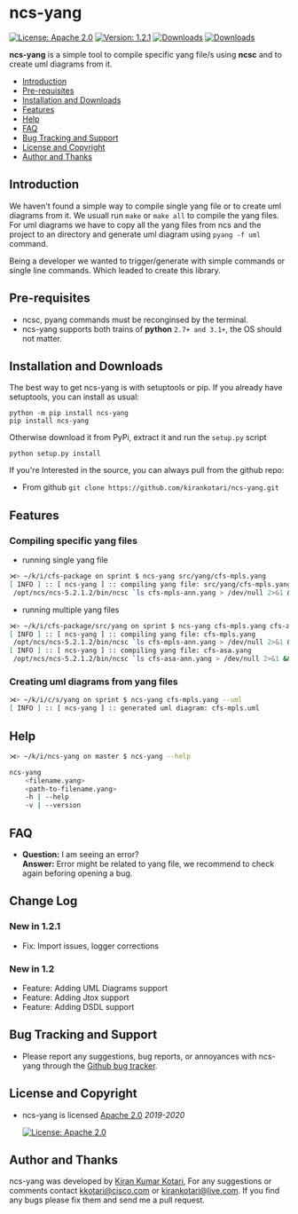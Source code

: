 # ncs-yang

[![License: Apache 2.0](https://img.shields.io/badge/License-Apache2-yellow.svg)](https://opensource.org/licenses/Apache-2.0)
[![Version: 1.2.1](https://img.shields.io/badge/Version-1.2.1-parrotgreen.svg)](https://github.com/kirankotari/ncs-yang)
[![Downloads](https://pepy.tech/badge/ncs-yang)](https://pepy.tech/project/ncs-yang)
[![Downloads](https://pepy.tech/badge/ncs-yang/week)](https://pepy.tech/project/ncs-yang/week)

**ncs-yang** is a simple tool to compile specific yang file/s using **ncsc** and to create uml diagrams from it.

- [Introduction](#introduction)
- [Pre-requisites](#pre-requisites)
- [Installation and Downloads](#installation-and-downloads)
- [Features](#features)
- [Help](#help)
- [FAQ](#faq)
- [Bug Tracking and Support](#bug-tracking-and-support)
- [License and Copyright](#license-and-copyright)
- [Author and Thanks](#author-and-thanks)

## Introduction 
We haven't found a simple way to compile single yang file or to create uml diagrams from it. We usuall run `make` or `make all` to compile the yang files. For uml diagrams we have to copy all the yang files from ncs and the project to an directory and generate uml diagram using `pyang -f uml` command.

Being a developer we wanted to trigger/generate with simple commands or single line commands. Which leaded to create this library. 

## Pre-requisites

- ncsc, pyang commands must be reconginsed by the terminal.
- ncs-yang supports both trains of **python** `2.7+ and 3.1+`, the OS should not matter.

## Installation and Downloads

The best way to get ncs-yang is with setuptools or pip. If you already have setuptools, you can install as usual:

`python -m pip install ncs-yang`  
`pip install ncs-yang`

Otherwise download it from PyPi, extract it and run the `setup.py` script

`python setup.py install`

If you're Interested in the source, you can always pull from the github repo:

- From github `git clone https://github.com/kirankotari/ncs-yang.git`

## Features

### Compiling specific yang files
- running single yang file 
```bash
⋊> ~/k/i/cfs-package on sprint $ ncs-yang src/yang/cfs-mpls.yang
[ INFO ] :: [ ncs-yang ] :: compiling yang file: src/yang/cfs-mpls.yang
 /opt/ncs/ncs-5.2.1.2/bin/ncsc `ls cfs-mpls-ann.yang > /dev/null 2>&1 && echo "-a cfs-mpls-ann.yang"` --yangpath /opt/ncs/ncs-run/packages/cfs-package/src/../../common/src/yang --yangpath /opt/ncs/ncs-run/packages/cfs-package/src/../../resource-manager/src/yang -c -o /opt/ncs/ncs-run/packages/cfs-package/load-dir/cfs-mpls.fxs src/yang/cfs-mpls.yang
```
- running multiple yang files
```bash
⋊> ~/k/i/cfs-package/src/yang on sprint $ ncs-yang cfs-mpls.yang cfs-asa.yang
[ INFO ] :: [ ncs-yang ] :: compiling yang file: cfs-mpls.yang
 /opt/ncs/ncs-5.2.1.2/bin/ncsc `ls cfs-mpls-ann.yang > /dev/null 2>&1 && echo "-a cfs-mpls-ann.yang"` --yangpath /opt/ncs/ncs-run/packages/cfs-package/src/../../common/src/yang --yangpath /opt/ncs/ncs-run/packages/cfs-package/src/../../resource-manager/src/yang -c -o /opt/ncs/ncs-run/packages/cfs-package/load-dir/cfs-mpls.fxs cfs-mpls.yang
[ INFO ] :: [ ncs-yang ] :: compiling yang file: cfs-asa.yang
 /opt/ncs/ncs-5.2.1.2/bin/ncsc `ls cfs-asa-ann.yang > /dev/null 2>&1 && echo "-a cfs-asa-ann.yang"` --yangpath /opt/ncs/ncs-run/packages/cfs-package/src/../../common/src/yang --yangpath /opt/ncs/ncs-run/packages/cfs-package/src/../../resource-manager/src/yang -c -o /opt/ncs/ncs-run/packages/cfs-package/load-dir/cfs-asa.fxs cfs-asa.yang
```

### Creating uml diagrams from yang files

```bash 
⋊> ~/k/i/c/s/yang on sprint $ ncs-yang cfs-mpls.yang --uml
[ INFO ] :: [ ncs-yang ] :: generated uml diagram: cfs-mpls.uml
```


## Help

```bash
⋊> ~/k/i/ncs-yang on master $ ncs-yang --help

ncs-yang
    <filename.yang>
    <path-to-filename.yang>
    -h | --help
    -v | --version
```

## FAQ

- **Question:** I am seeing an error?  
 **Answer:** Error might be related to yang file, we recommend to check again beforing opening a bug.

## Change Log
### New in 1.2.1
- Fix: Import issues, logger corrections

### New in 1.2
- Feature: Adding UML Diagrams support
- Feature: Adding Jtox support
- Feature: Adding DSDL support

## Bug Tracking and Support

- Please report any suggestions, bug reports, or annoyances with ncs-yang through the [Github bug tracker](https://github.com/kirankotari/ncs-yang/issues).


## License and Copyright

- ncs-yang is licensed [Apache 2.0](https://opensource.org/licenses/Apache-2.0) *2019-2020*

   [![License: Apache 2.0](https://img.shields.io/badge/License-Apache2-yellow.svg)](https://opensource.org/licenses/Apache-2.0)

## Author and Thanks

ncs-yang was developed by [Kiran Kumar Kotari](https://github.com/kirankotari), For any suggestions or comments contact kkotari@cisco.com or kirankotari@live.com. If you find any bugs please fix them and send me a pull request.